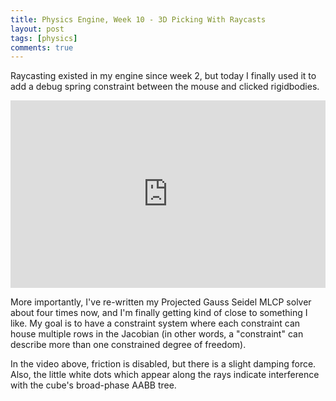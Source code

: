```yaml
---
title: Physics Engine, Week 10 - 3D Picking With Raycasts
layout: post
tags: [physics]
comments: true
---
```


Raycasting existed in my engine since week 2, but today I finally used it to add a debug spring constraint between the mouse and clicked rigidbodies.

<iframe width="100%" height="300" src="https://www.youtube.com/embed/8ZiuQ8AAdcI" frameborder="0" allowfullscreen></iframe>

More importantly, I've re-written my Projected Gauss Seidel MLCP solver about four times now, and I'm finally getting kind of close to something I like. My goal is to have a constraint system where each constraint can house multiple rows in the Jacobian (in other words, a "constraint" can describe more than one constrained degree of freedom).

In the video above, friction is disabled, but there is a slight damping force. Also, the little white dots which appear along the rays indicate interference with the cube's broad-phase AABB tree.
